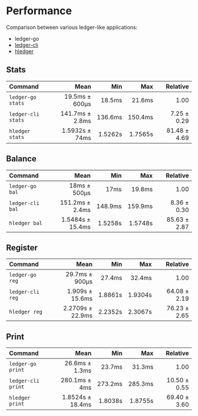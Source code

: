 # Performance

Comparison between various ledger-like applications:

- ledger-go
- [ledger-cli](https://ledger-cli.org)
- [hledger](https://hledger.org)

## Stats

| Command | Mean | Min | Max | Relative |
|:---|---:|---:|---:|---:|
| `ledger-go stats` | 19.5ms ± 600µs | 18.5ms | 21.6ms | 1.00 |
| `ledger-cli stats` | 141.7ms ± 2.8ms | 136.6ms | 150.4ms | 7.25 ± 0.29 |
| `hledger stats` | 1.5932s ± 74ms | 1.5262s | 1.7565s | 81.48 ± 4.69 |

## Balance

| Command | Mean | Min | Max | Relative |
|:---|---:|---:|---:|---:|
| `ledger-go bal` | 18ms ± 500µs | 17ms | 19.8ms | 1.00 |
| `ledger-cli bal` | 151.2ms ± 2.4ms | 148.9ms | 159.9ms | 8.36 ± 0.30 |
| `hledger bal` | 1.5484s ± 15.4ms | 1.5258s | 1.5748s | 85.63 ± 2.87 |

## Register

| Command | Mean | Min | Max | Relative |
|:---|---:|---:|---:|---:|
| `ledger-go reg` | 29.7ms ± 900µs | 27.4ms | 32.4ms | 1.00 |
| `ledger-cli reg` | 1.909s ± 15.6ms | 1.8861s | 1.9304s | 64.08 ± 2.19 |
| `hledger reg` | 2.2709s ± 22.9ms | 2.2352s | 2.3067s | 76.23 ± 2.65 |

## Print

| Command | Mean | Min | Max | Relative |
|:---|---:|---:|---:|---:|
| `ledger-go print` | 26.6ms ± 1.3ms | 23.7ms | 31.3ms | 1.00 |
| `ledger-cli print` | 280.1ms ± 4ms | 273.2ms | 285.3ms | 10.50 ± 0.55 |
| `hledger print` | 1.8524s ± 18.4ms | 1.8038s | 1.8755s | 69.40 ± 3.60 |

